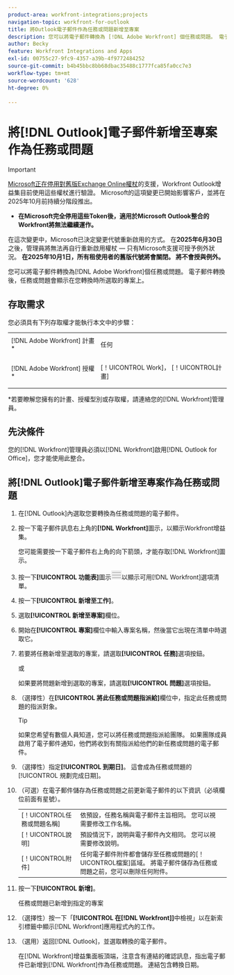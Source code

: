```yaml
---
product-area: workfront-integrations;projects
navigation-topic: workfront-for-outlook
title: 將Outlook電子郵件作為任務或問題新增至專案
description: 您可以將電子郵件轉換為 [!DNL Adobe Workfront] 個任務或問題。 電子郵件轉換後，任務或問題會顯示在您轉換時所選取的專案上。
author: Becky
feature: Workfront Integrations and Apps
exl-id: 00755c27-9fc9-4357-a39b-4f9772484252
source-git-commit: b4b45bbc8bb68dbac35488c1777fca85fa0cc7e3
workflow-type: tm+mt
source-wordcount: '628'
ht-degree: 0%

---
```


# 將[!DNL Outlook]電子郵件新增至專案作為任務或問題

>[!IMPORTANT]
>
>[Microsoft正在停用對舊版Exchange Online權杖](https://learn.microsoft.com/en-us/office/dev/add-ins/outlook/faq-nested-app-auth-outlook-legacy-tokens)的支援，Workfront Outlook增益集目前使用這些權杖進行驗證。 Microsoft的這項變更已開始影響客戶，並將在2025年10月前持續分階段推出。
>
>* **在Microsoft完全停用這些Token後，適用於Microsoft Outlook整合的Workfront將無法繼續運作。**
>
>在這次變更中，Microsoft已決定變更代號重新啟用的方式。 在&#x200B;**2025年6月30日**&#x200B;之後，管理員將無法再自行重新啟用權杖 — 只有Microsoft支援可授予例外狀況。 **在2025年10月1日，所有租使用者的舊版代號將會關閉。 將不會授與例外。**


您可以將電子郵件轉換為[!DNL Adobe Workfront]個任務或問題。 電子郵件轉換後，任務或問題會顯示在您轉換時所選取的專案上。

## 存取需求

您必須具有下列存取權才能執行本文中的步驟：

<table style="table-layout:auto"> 
 <col> 
 <col> 
 <tbody> 
  <tr> 
   <td role="rowheader">[!DNL Adobe Workfront] 計畫*</td> 
   <td> <p>任何</p> </td> 
  </tr> 
  <tr> 
   <td role="rowheader">[!DNL Adobe Workfront] 授權*</td> 
   <td> <p>[！UICONTROL Work]， [！UICONTROL計畫]</p> </td> 
  </tr> 
 </tbody> 
</table>

&#42;若要瞭解您擁有的計畫、授權型別或存取權，請連絡您的[!DNL Workfront]管理員。

## 先決條件

您的[!DNL Workfront]管理員必須以[!DNL Workfront]啟用[!DNL Outlook for Office]，您才能使用此整合。

## 將[!DNL Outlook]電子郵件新增至專案作為任務或問題

1. 在[!DNL Outlook]內選取您要轉換為任務或問題的電子郵件。
1. 按一下電子郵件訊息右上角的&#x200B;**[!DNL Workfront]**&#x200B;圖示，以顯示Workfront增益集。

   您可能需要按一下電子郵件右上角的向下箭頭，才能存取[!DNL Workfront]圖示。

1. 按一下&#x200B;**[!UICONTROL 功能表]**&#x200B;圖示![o365_addin_menu_icon.png](assets/o365-addin-menu2-icon.png)以顯示可用[!DNL Workfront]選項清單。



1. 按一下&#x200B;**[!UICONTROL 新增至工作]**。

1. 選取&#x200B;**[!UICONTROL 新增至專案]**&#x200B;欄位。
1. 開始在&#x200B;**[!UICONTROL 專案]**&#x200B;欄位中輸入專案名稱，然後當它出現在清單中時選取它。
1. 若要將任務新增至選取的專案，請選取&#x200B;**[!UICONTROL 任務]**&#x200B;選項按鈕。

   或

   如果要將問題新增到選取的專案，請選取&#x200B;**[!UICONTROL 問題]**&#x200B;選項按鈕。

1. （選擇性）在&#x200B;**[!UICONTROL 將此任務或問題指派給]**&#x200B;欄位中，指定此任務或問題的指派對象。

   >[!TIP]
   >
   >如果您希望有數個人員知道，您可以將任務或問題指派給團隊。 如果團隊成員啟用了電子郵件通知，他們將收到有關指派給他們的新任務或問題的電子郵件。


1. （選擇性）指定&#x200B;**[!UICONTROL 到期日]**。 這會成為任務或問題的[!UICONTROL 規劃完成日期]。
1. （可選）在電子郵件儲存為任務或問題之前更新電子郵件的以下資訊（必填欄位前面有星號）。

   <table style="table-layout:auto">
      <tr>
        <td>[！UICONTROL任務或問題名稱]</td>
        <td>依預設，任務名稱與電子郵件主旨相同。 您可以視需要修改工作名稱。</td>
        <td></td>
      </tr>
      <tr>
        <td>[！UICONTROL說明]</td>
        <td>預設情況下，說明與電子郵件內文相同。 您可以視需要修改說明。</td>
      </tr>
      <tr>
        <td>[！UICONTROL附件]</td>
        <td>任何電子郵件附件都會儲存至任務或問題的[！UICONTROL檔案]區域。 將電子郵件儲存為任務或問題之前，您可以刪除任何附件。</td>
      </tr>
   </table>

1. 按一下&#x200B;**[!UICONTROL 新增]**。

   任務或問題已新增到指定的專案

1. （選擇性）按一下「**[!UICONTROL 在[!DNL Workfront]]**&#x200B;中檢視」以在新索引標籤中顯示[!DNL Workfront]應用程式內的工作。

1. （選用）返回[!DNL Outlook]，並選取轉換的電子郵件。

   在[!DNL Workfront]增益集面板頂端，注意含有連結的確認訊息，指出電子郵件已新增到[!DNL Workfront]作為任務或問題。 連結包含轉換日期。




